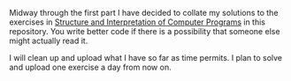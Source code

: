 Midway through the first part I have decided to collate my solutions to the exercises in [Structure and Interpretation of Computer Programs](https://mitpress.mit.edu/sites/default/files/sicp/index.html) in this repository. You write better code if there is a possibility that someone else might actually read it.

I will clean up and upload what I have so far as time permits. I plan to solve and upload one exercise a day from now on.
